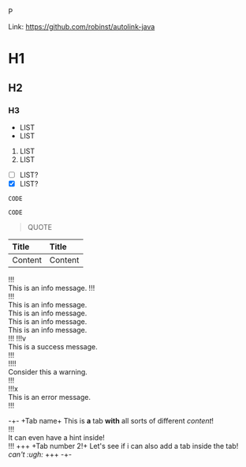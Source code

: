 P

Link: https://github.com/robinst/autolink-java

# H1

## H2

### H3

* LIST
* LIST

1. LIST
2. LIST

* [ ] LIST?
* [x] LIST?

```text
CODE
```

`CODE`

> QUOTE



| Title | Title |
| :--- | :--- |
| Content | Content |

!!!  
This is an info message.
!!!  
!!!  
This is an info message.  
This is an info message.  
This is an info message.  
This is an info message.  
!!! 
!!!v  
This is a success message.  
!!!  
!!!!  
Consider this a warning.  
!!!  
!!!x  
This is an error message.  
!!!  

-+-
+Tab name+
This is **a** tab __with__ all sorts of different *content*!  
!!!  
It can even have a hint inside!  
!!! 
+++
+Tab number 2!+
Let's see if i can also add a tab inside the tab!  
*can't :ugh:*
+++
-+-
